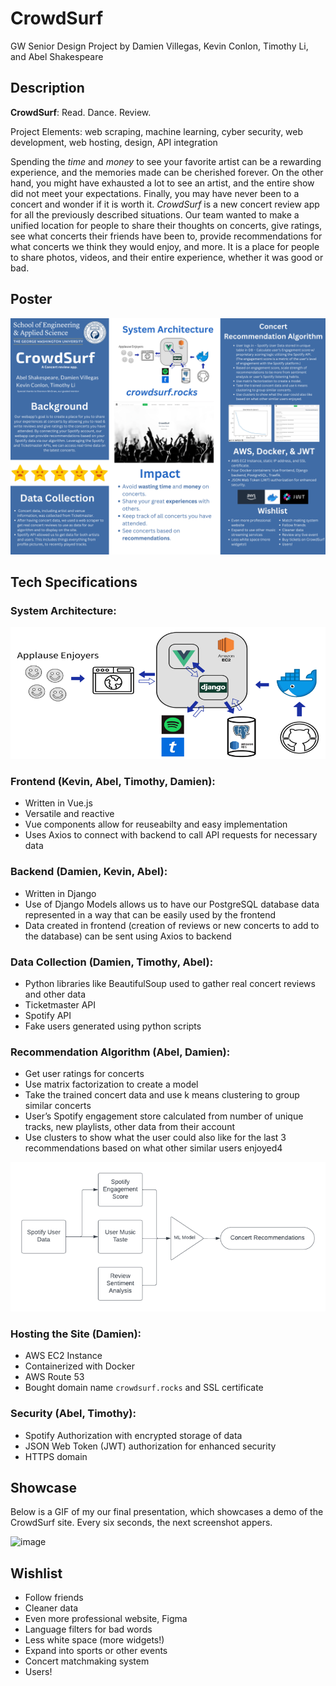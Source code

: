# CrowdSurf

GW Senior Design Project by Damien Villegas, Kevin Conlon, Timothy Li, and Abel Shakespeare

## Description

**CrowdSurf**: Read. Dance. Review.

Project Elements: web scraping, machine learning, cyber security, web development, web hosting, design, API integration


Spending the *time* and *money* to see your favorite artist can be a rewarding experience, and the memories made can be cherished forever. On the other hand, you might have exhausted a lot to see an artist, and the entire show did not meet your expectations. Finally, you may have never been to a concert and wonder if it is worth it. *CrowdSurf* is a new concert review app for all the previously described situations. Our team wanted to make a unified location for people to share their thoughts on concerts, give ratings, see what concerts their friends have been to, provide recommendations for what concerts we think they would enjoy, and more. It is a place for people to share photos, videos, and their entire experience, whether it was good or bad. 

## Poster

![image](images/poster.png)

## Tech Specifications

### System Architecture:

![image](images/sys_arch.png)

### Frontend (Kevin, Abel, Timothy, Damien):
- Written in Vue.js
- Versatile and reactive
- Vue components allow for reuseabilty and easy implementation
- Uses Axios to connect with backend to call API requests for necessary data
 

### Backend (Damien, Kevin, Abel):
- Written in Django
- Use of Django Models allows us to have our PostgreSQL database data represented in a way that can be easily used by the frontend
- Data created in frontend (creation of reviews or new concerts to add to the database) can be sent using Axios to backend 

### Data Collection (Damien, Timothy, Abel):
- Python libraries like BeautifulSoup used to gather real concert reviews and other data
- Ticketmaster API
- Spotify API
- Fake users generated using python scripts

### Recommendation Algorithm (Abel, Damien):
- Get user ratings for concerts
- Use matrix factorization to create a model
- Take the trained concert data and use k means clustering to group similar concerts
- User’s Spotify engagement store calculated from number of unique tracks, new playlists, other data from their account
- Use clusters to show what the user could also like for the last 3 recommendations based on what other similar users enjoyed4

![image](images/algo.png)

### Hosting the Site (Damien):
- AWS EC2 Instance
- Containerized with Docker
- AWS Route 53
- Bought domain name ```crowdsurf.rocks``` and SSL certificate

### Security (Abel, Timothy):
- Spotify Authorization with encrypted storage of data
- JSON Web Token (JWT) authorization for enhanced security
- HTTPS domain

## Showcase

Below is a GIF of my our final presentation, which showcases a demo of the CrowdSurf site. Every six seconds, the next screenshot appers.

![image](images/showcase1.png)

## Wishlist
- Follow friends
- Cleaner data
- Even more professional website, Figma
- Language filters for bad words
- Less white space (more widgets!)
- Expand into sports or other events
- Concert matchmaking system
- Users!